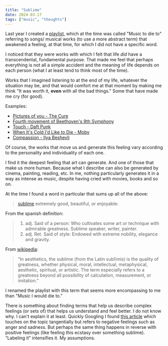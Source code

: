 ```yaml
---
title: "Sublime"
date: 2024-03-17
tags: ["music", "thoughts"]
---
```


Last year I created a [playlist](https://open.spotify.com/playlist/52nTnaEOquglSZraI6JSbN?si=7ff33bf9cc004844), which at the time was called "Music to die to" referring to songs/ musical works (to use a more abstract term) that awakened a feeling, at that time, for which I did not have a specific word.

I noticed that they were works with which I felt that life *did* have a transcendental, fundamental purpose. That made me feel that perhaps everything is not all a simple accident and the meaning of life depends on each person (what I at least tend to think most of the time).

Works that I imagined listening to at the end of my life, whatever the situation may be, and that would comfort me at that moment by making me think "It was worth it, **even** with all the bad things." Some that have made me cry (for good).

Examples:

- [Pictures of you - The Cure](https://youtu.be/UmFFTkjs-O0?si=nF2rPtNR4ZrdxeBR)
- [Fourth movement of Beethoven's 9th Symphony](https://www.youtube.com/watch?v=XFRfzCiVx_Y)
- [Touch - Daft Punk](https://youtu.be/0Gkhol2Q1og?si=Lglp-rtXLh-HlSqD)
- [When It's Cold I'd Like to Die - Moby](https://youtu.be/kFyuSMf-PtQ?si=9slErCmDocom8tJe)
- [Compassion - Ilya Beshevli](https://youtu.be/woG1YB4m9h0?si=PYaXyTH_e3YBMqBG)

Of course, the works that move us and generate this feeling vary according to the personality and individuality of each one.

I find it the deepest feeling that art can generate. And one of those that make us more human. Because what I describe can also be generated by cinema, painting, reading, etc. In me, nothing particularly generates it in a way as intense as music, despite having cried with movies, books and so on.

At the time I found a word in particular that sums up all of the above:

>[sublime](https://dictionary.cambridge.org/dictionary/english/sublime)
>extremely good, beautiful, or enjoyable: 

From the spanish definition:
>1. adj. Said of a person: Who cultivates some art or technique with admirable greatness. Sublime speaker, writer, painter.
>2. adj. Ret. Said of style: Endowed with extreme nobility, elegance and gravity.

From [wikipedia](https://en.wikipedia.org/wiki/Sublime_(philosophy)):

>“In aesthetics, the sublime (from the Latin sublīmis) is the quality of greatness, whether physical, moral, intellectual, metaphysical, aesthetic, spiritual, or artistic. The term especially refers to a greatness beyond all possibility of calculation, measurement, or imitation.”

I renamed the playlist with this term that seems more encompassing to me than "Music I would die to."

There is something about finding terms that help us describe complex feelings (or sets of) that helps us understand and feel better. I do not know why. I can't explain it at least. Quickly Googling I found [this article](https://www.sciencedaily.com/releases/2007/06/070622090727.htm) which touches on the topic tangentially but refers to negative feelings such as anger and sadness. But perhaps the same thing happens in reverse with positive feelings (like feeling this ecstasy over something sublime). “Labeling it” intensifies it. My assumptions.